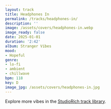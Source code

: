 ```yaml
---
layout: track
title: Headphones In
permalink: /tracks/headphones-in/
description: ''
image: /assets/covers/headphones-in.webp
image_ready: false
date: 2025-01-01
duration: '2:42'
album: Stranger Vibes
mood:
- Hopeful
genre:
- lo-fi
- ambient
- chillwave
bpm: 118
key: D
image_jpg: /assets/covers/headphones-in.jpg
---
```


Explore more vibes in the [StudioRich track library](/tracks/).
